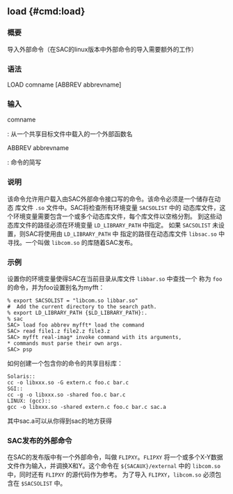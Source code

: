 ## load {#cmd:load}

### 概要

导入外部命令（在SAC的linux版本中外部命令的导入需要额外的工作）

### 语法

LOAD comname \[ABBREV abbrevname\]

### 输入

comname

:   从一个共享目标文件中载入的一个外部函数名

ABBREV abbrevname

:   命令的简写

### 说明

该命令允许用户载入由SAC外部命令接口写的命令。该命令必须是一个储存在动态
库文件 `.so` 文件中。SAC将检查所有环境变量 `SACSOLIST` 中的
动态库文件，这个环境变量需要包含一个或多个动态库文件，每个库文件以空格分割。
到这些动态库文件的路径必须在环境变量 `LD_LIBRARY_PATH` 中指定。 如果
`SACSOLIST` 未设置，则SAC将使用由 `LD_LIBRARY_PATH` 中
指定的路径在动态库文件 `libsac.so` 中寻找。一个叫做 `libcom.so`
的库随着SAC发布。

### 示例

设置你的环境变量使得SAC在当前目录从库文件 `libbar.so` 中查找一个 称为
`foo` 的命令，并为foo设置别名为myfft：

``` {.bash}
% export SACSOLIST = "libcom.so libbar.so"
#  Add the current directory to the search path.
% export LD_LIBRARY_PATH {$LD_LIBRARY_PATH}:.
% sac
SAC> load foo abbrev myfft* load the command
SAC> read file1.z file2.z file3.z
SAC> myfft real-imag* invoke command with its arguments,
* commands must parse their own args.
SAC> psp
```

如何创建一个包含你的命令的共享目标库：

``` {.bash}
Solaris::
cc -o libxxx.so -G extern.c foo.c bar.c
SGI::
cc -g -o libxxx.so -shared foo.c bar.c
LINUX: (gcc)::
gcc -o libxxx.so -shared extern.c foo.c bar.c sac.a
```

其中sac.a可以从你得到sac的地方获得

### SAC发布的外部命令

在SAC的发布版中有一个外部命令，叫做 `FLIPXY`。`FLIPXY`
将一个或多个X-Y数据文件作为输入，并调换X和Y。这个命令在
`${SACAUX}/external` 中的 `libcom.so` 中，同时还有 `FLIPXY`
的源代码作为参考。 为了导入 `FLIPXY`，`libcom.so` 必须包含在
`$SACSOLIST` 中。
